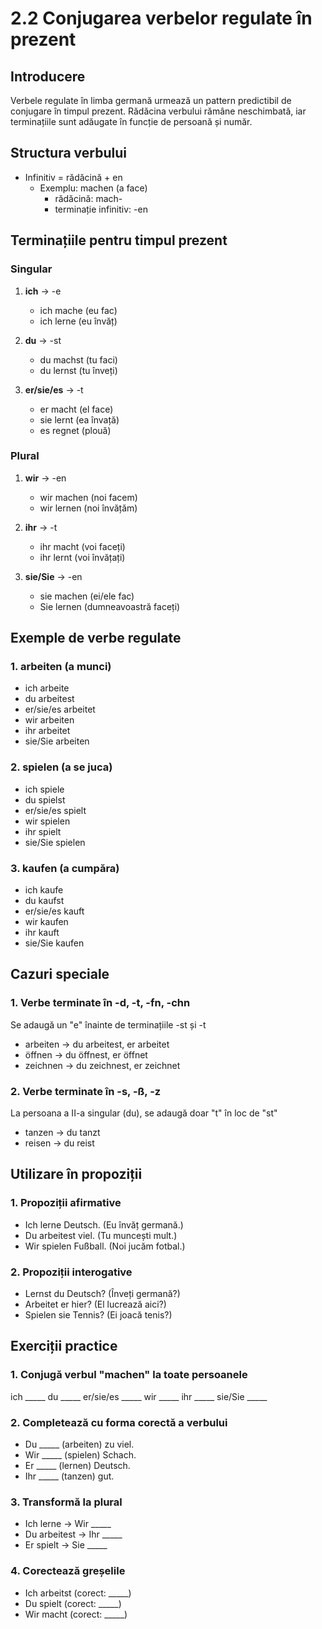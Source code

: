 # 2.2 Conjugarea verbelor regulate în prezent

## Introducere
Verbele regulate în limba germană urmează un pattern predictibil de conjugare în timpul prezent. Rădăcina verbului rămâne neschimbată, iar terminațiile sunt adăugate în funcție de persoană și număr.

## Structura verbului
- Infinitiv = rădăcină + en
  - Exemplu: machen (a face)
    - rădăcină: mach-
    - terminație infinitiv: -en

## Terminațiile pentru timpul prezent

### Singular
1. **ich** → -e
   - ich mache (eu fac)
   - ich lerne (eu învăț)

2. **du** → -st
   - du machst (tu faci)
   - du lernst (tu înveți)

3. **er/sie/es** → -t
   - er macht (el face)
   - sie lernt (ea învață)
   - es regnet (plouă)

### Plural
1. **wir** → -en
   - wir machen (noi facem)
   - wir lernen (noi învățăm)

2. **ihr** → -t
   - ihr macht (voi faceți)
   - ihr lernt (voi învățați)

3. **sie/Sie** → -en
   - sie machen (ei/ele fac)
   - Sie lernen (dumneavoastră faceți)

## Exemple de verbe regulate

### 1. arbeiten (a munci)
- ich arbeite
- du arbeitest
- er/sie/es arbeitet
- wir arbeiten
- ihr arbeitet
- sie/Sie arbeiten

### 2. spielen (a se juca)
- ich spiele
- du spielst
- er/sie/es spielt
- wir spielen
- ihr spielt
- sie/Sie spielen

### 3. kaufen (a cumpăra)
- ich kaufe
- du kaufst
- er/sie/es kauft
- wir kaufen
- ihr kauft
- sie/Sie kaufen

## Cazuri speciale

### 1. Verbe terminate în -d, -t, -fn, -chn
Se adaugă un "e" înainte de terminațiile -st și -t
- arbeiten → du arbeitest, er arbeitet
- öffnen → du öffnest, er öffnet
- zeichnen → du zeichnest, er zeichnet

### 2. Verbe terminate în -s, -ß, -z
La persoana a II-a singular (du), se adaugă doar "t" în loc de "st"
- tanzen → du tanzt
- reisen → du reist

## Utilizare în propoziții

### 1. Propoziții afirmative
- Ich lerne Deutsch. (Eu învăț germană.)
- Du arbeitest viel. (Tu muncești mult.)
- Wir spielen Fußball. (Noi jucăm fotbal.)

### 2. Propoziții interogative
- Lernst du Deutsch? (Înveți germană?)
- Arbeitet er hier? (El lucrează aici?)
- Spielen sie Tennis? (Ei joacă tenis?)

## Exerciții practice

### 1. Conjugă verbul "machen" la toate persoanele
ich _____
du _____
er/sie/es _____
wir _____
ihr _____
sie/Sie _____

### 2. Completează cu forma corectă a verbului
- Du _____ (arbeiten) zu viel.
- Wir _____ (spielen) Schach.
- Er _____ (lernen) Deutsch.
- Ihr _____ (tanzen) gut.

### 3. Transformă la plural
- Ich lerne → Wir _____
- Du arbeitest → Ihr _____
- Er spielt → Sie _____

### 4. Corectează greșelile
- Ich arbeitst (corect: _____)
- Du spielt (corect: _____)
- Wir macht (corect: _____)
